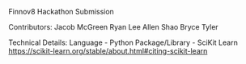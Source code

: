 Finnov8 Hackathon Submission

Contributors:
Jacob McGreen
Ryan Lee
Allen Shao
Bryce Tyler

Technical Details:
Language - Python
Package/Library - SciKit Learn 
https://scikit-learn.org/stable/about.html#citing-scikit-learn

